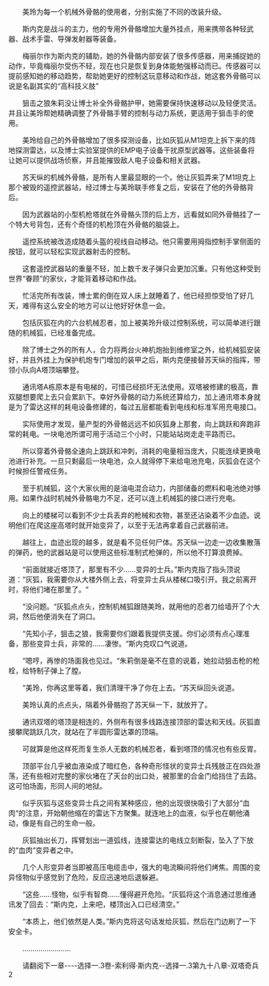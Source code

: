 <div class="read-content j_readContent" id="">
                <p>　　美玲为每一个机械外骨骼的使用者，分别实施了不同的改装升级。<p>　　斯内克是战斗的主力，他的专用外骨骼增加大量外挂点，用来携带各种轻武器、战术手雷、导弹发射器等装备。<p>　　梅丽尔作为斯内克的辅助，她的外骨骼内部安装了很多传感器，用来捕捉她的动作，毕竟梅丽尔受伤不轻，现在也只是恢复到身体能勉强移动而已。传感器可以提前感知她的移动趋势，帮助她更好的控制这玩意移动和作战，她这套外骨骼可以说是名副其实的“高科技义肢”<p>　　狙击之狼朱莉没让博士补全外骨骼护甲，她需要保持快速移动以及轻便灵活。并且让美玲帮她精确调整了外骨骼手臂的控制与动力系统，更适用于狙击手的使用。<p>　　美玲给自己的外骨骼增加了很多探测设备，比如灰狐从M1坦克上拆下来的阵地探测雷达，以及博士实验室提供的EMP电子设备干扰原型武器等。这些装备将让她可以提供战场侦察，并且能摧毁敌人电子设备和相关武器。<p>　　苏天纵的机械外骨骼，是所有人里最显眼的一个。他让灰狐弄来了M1坦克上那个被毁的遥控武器站，经过博士与美玲联手修复之后，安装在了他的外骨骼背后。<p>　　因为武器站的小型机枪塔就在外骨骼头顶的后上方，远看就如同外骨骼挂了一个特大号背包，还有个奇怪的机枪顶在外骨骼的脑袋上。<p>　　遥控系统被改造成随着头盔的视线自动移动。他只需要用拇指控制手掌侧面的按钮，就可以轻松实现武器射击的控制。<p>　　这套遥控武器站的重量不轻，加上数千发子弹只会更加沉重。只有他这种受到世界“眷顾”的家伙，才能背着移动和作战。<p>　　忙活完所有改装，博士累的倒在双人床上就睡着了，他已经担惊受怕了好几天，难得有这么安全的地方可以让他好好休息一会。<p>　　包括灰狐在内的六台机械忍者，加上被美玲升级过控制系统，可以简单进行跟随的机械狐，已经准备完成。<p>　　除了博士之外的所有人，合力将两台火神机炮抬到维修室之外，给机械狐安装好，并且外挂上为保护机炮专门增加的装甲之后，斯内克便接替苏天纵的指挥，带领小队向A塔顶端攀登。<p>　　通讯塔A栋原本是有电梯的，可惜已经损坏无法使用。双塔被修建的极高，靠双腿想要爬上去只会累趴下。幸好外骨骼的动力系统还算给力，加上通讯塔本身就是为了雷达这样的耗电设备修建的，每过五层都能看到电线和标准军用充电接口。<p>　　实际使用才发现，量产型的外骨骼远远不如灰狐身上那套，向上跳跃和奔跑非常的耗电。一块电池所谓可用于活动三个小时，只能站站岗走走平路而已。<p>　　所以穿着外骨骼全速向上跳跃和冲刺，消耗的电量相当庞大，只能连续更换电池进行补充。一旦只剩最后一块电池，众人就得停下来给电池充电，灰狐会在这个时候担任警戒任务。<p>　　至于机械狐，这个大家伙用的是油电混合动力，内部储备的燃料和电池绝对够用。如果作战时机械外骨骼电力不足，还可以连上机械狐的接口进行充电。<p>　　向上的楼梯可以看到不少士兵丢弃的枪械和衣物，甚至还沾染着不少血迹。说明他们在爬这座高塔时就开始变异了，以至于无法再拿着自己武器前进。<p>　　越往上，血迹出现的越多，就是看不见任何尸体。苏天纵一边走一边收集散落的弹药，他的武器站是可以使用这些标准制式枪弹的，所以他不打算浪费掉。<p>　　“前面就接近塔顶了，那里有不少……变异的士兵。”斯内克指了指头顶说道：“灰狐，我需要你从大楼外侧上去，将变异士兵从楼梯口吸引开。我之前离开时，将他们堵在那里了。“<p>　　“没问题。“灰狐点点头，控制机械狐跟随美玲，就用他的忍者刀给墙开了个大洞，然后他便消失在了洞口。<p>　　“先知小子，狙击之狼，我需要你们跟着我提供支援。你们必须有点心理准备，那些变异士兵，非常的……凄惨。“斯内克叹口气说道。<p>　　“嗯哼，再惨的场面我也见过。“朱莉倒是毫不在意的说着，她拉动狙击枪的枪栓，给特制子弹上了膛。<p>　　“美玲，你再这里等着，我们清理干净了你在上去。“苏天纵回头说道。<p>　　美玲认真的点点头，隔着外骨骼抱了苏天纵一下，就放开了。<p>　　通讯双塔的塔顶是相连的，外侧布有很多线路连接顶部的雷达和天线。灰狐直接攀爬跳跃几次，就站在了半圆形雷达罩的顶端。<p>　　可就算是他这样死而复生杀人无数的机械忍者，看到塔顶的情况也有些反胃。<p>　　顶部平台几乎被血液染成了暗红色，各种奇形怪状的变异士兵残肢正在四处游荡，还有些相对完整的家伙堵在了天台的出口处，被那里的合金门给挡住了去路。这可怕场面，形同人间的地狱。<p>　　似乎灰狐与这些变异士兵之间有某种感应，他的出现很快吸引了大部分“血肉“的注意，开始朝他缩在的雷达下方聚集。就连地上的血液，似乎也在朝他涌动，像是有自己的生命一般。<p>　　灰狐抽出长刀，挥臂划出一道弧线，连接雷达的电线立刻断裂，坠入了下放的“血肉“变异者之中。<p>　　几个人形变异者当即被高压电缆击中，强大的电流瞬间将他们烤焦。周围的变异怪物似乎感觉到了危险，反应迅速地后退躲避。<p>　　“这些……怪物，似乎有智商……懂得避开危险。“灰狐将这个消息通过思维通讯发了回去：“斯内克，上来吧，楼顶出入口已经清空。”<p>　　“本质上，他们依然是人类。”斯内克将这句话发给灰狐，然后在门边刷了一下安全卡。<p>　　……………………<p>　　请翻阅下一章----选择一.3卷-索利得·斯内克--选择一.3第九十八章-双塔奇兵 2<p> 
            </div>